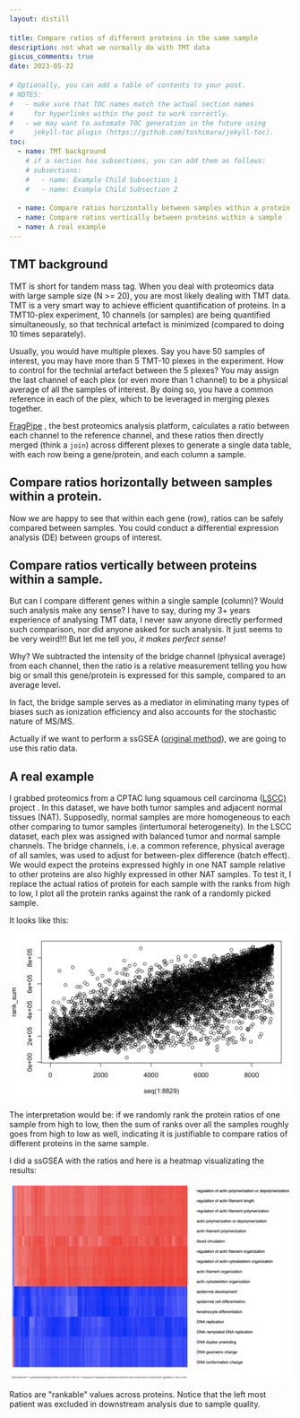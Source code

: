 ```yaml
---
layout: distill

title: Compare ratios of different proteins in the same sample
description: not what we normally do with TMT data
giscus_comments: true
date: 2023-05-22

# Optionally, you can add a table of contents to your post.
# NOTES:
#   - make sure that TOC names match the actual section names
#     for hyperlinks within the post to work correctly.
#   - we may want to automate TOC generation in the future using
#     jekyll-toc plugin (https://github.com/toshimaru/jekyll-toc).
toc:
  - name: TMT background
    # if a section has subsections, you can add them as follows:
    # subsections:
    #   - name: Example Child Subsection 1
    #   - name: Example Child Subsection 2

  - name: Compare ratios horizontally between samples within a protein
  - name: Compare ratios vertically between proteins within a sample
  - name: A real example
---
```


## TMT background

TMT is short for tandem mass tag. When you deal with proteomics data with large sample size (N >= 20), you are most likely dealing with TMT data. TMT is a very smart way to achieve efficient quantification of proteins. In a TMT10-plex experiment, 10 channels (or samples) are being quantified simultaneously, so that technical artefact is minimized (compared to doing 10 times separately).

Usually, you would have multiple plexes. Say you have 50 samples of interest, you may have more than 5 TMT-10 plexes in the experiment. How to control for the technial artefact between the 5 plexes? You may assign the last channel of each plex (or even more than 1 channel) to be a physical average of all the samples of interest. By doing so, you have a common reference in each of the plex, which to be leveraged in merging plexes together.

[FragPipe](https://fragpipe.nesvilab.org/) , the best proteomics analysis platform, calculates a ratio between each channel to the reference channel, and these ratios then directly merged (think a `join`) across different plexes to generate a single data table, with each row being a gene/protein, and each column a sample.

## Compare ratios horizontally between samples within a protein.

Now we are happy to see that within each gene (row), ratios can be safely compared between samples. You could conduct a differential expression analysis (DE) between groups of interest.

## Compare ratios vertically between proteins within a sample.

But can I compare different genes within a single sample (column)?
Would such analysis make any sense?
I have to say, during my 3+ years experience of analysing TMT data, I never saw anyone directly performed such comparison, nor did anyone asked for such analysis. It just seems to be very weird!!!
But let me tell you, _it makes perfect sense!_

Why?
We subtracted the intensity of the bridge channel (physical average) from each channel, then the ratio is a relative measurement telling you how big or small this gene/protein is expressed for this sample, compared to an average level.

In fact, the bridge sample serves as a mediator in eliminating many types of biases such as ionization efficiency and also accounts for the stochastic nature of MS/MS.

Actually if we want to perform a ssGSEA ([original method](https://www.nature.com/articles/nature08460)), we are going to use this ratio data.

## A real example

I grabbed proteomics from a CPTAC lung squamous cell carcinoma ([LSCC)](<https://www.cell.com/cell/fulltext/S0092-8674(21)00857-6>) project . In this dataset, we have both tumor samples and adjacent normal tissues (NAT). Supposedly, normal samples are more homogeneous to each other comparing to tumor samples (intertumoral heterogeneity). In the LSCC dataset, each plex was assigned with balanced tumor and normal sample channels. The bridge channels, i.e. a common reference, physical average of all samles, was used to adjust for between-plex difference (batch effect).
We would expect the proteins expressed highly in one NAT sample relative to other proteins are also highly expressed in other NAT samples. To test it, I replace the actual ratios of protein for each sample with the ranks from high to low, I plot all the protein ranks against the rank of a randomly picked sample.

It looks like this:

![rank](/assets/img/rank_1vsall.png)

The interpretation would be: if we randomly rank the protein ratios of one sample from high to low, then the sum of ranks over all the samples roughly goes from high to low as well, indicating it is justifiable to compare ratios of different proteins in the same sample.

I did a ssGSEA with the ratios and here is a heatmap visualizating the results:

![ssGSEA](/assets/img/ssGSEA.png)

Ratios are "rankable" values across proteins. Notice that the left most patient was excluded in downstream analysis due to sample quality.
